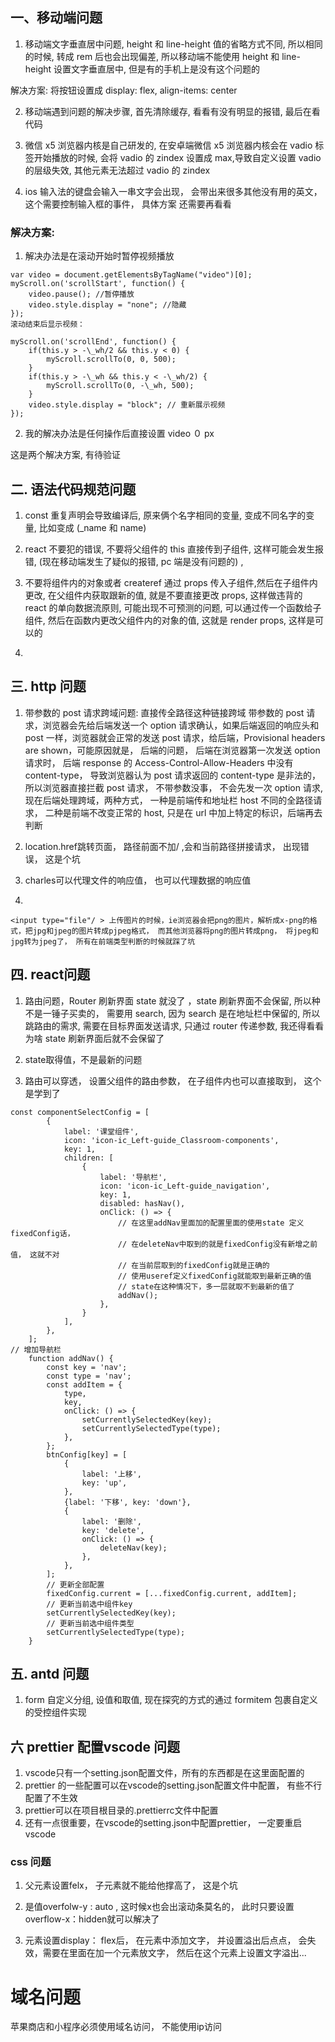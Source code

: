 ## 一、移动端问题

1. 移动端文字垂直居中问题, height 和 line-height 值的省略方式不同, 所以相同的时候, 转成 rem 后也会出现偏差, 所以移动端不能使用 height 和 line-height 设置文字垂直居中, 但是有的手机上是没有这个问题的

解决方案: 将按钮设置成 display: flex, align-items: center

2. 移动端遇到问题的解决步骤, 首先清除缓存, 看看有没有明显的报错, 最后在看代码

3. 微信 x5 浏览器内核是自己研发的, 在安卓端微信 x5 浏览器内核会在 vadio 标签开始播放的时候, 会将 vadio 的 zindex 设置成 max,导致自定义设置 vadio 的层级失效, 其他元素无法超过 vadio 的 zindex

4. ios 输入法的键盘会输入一串文字会出现， 会带出来很多其他没有用的英文， 这个需要控制输入框的事件， 具体方案
还需要再看看

### 解决方案:

1. 解决办法是在滚动开始时暂停视频播放

```
var video = document.getElementsByTagName("video")[0];
myScroll.on('scrollStart', function() {
    video.pause(); //暂停播放
    video.style.display = "none"; //隐藏
});
滚动结束后显示视频：

myScroll.on('scrollEnd', function() {
    if(this.y > -\_wh/2 && this.y < 0) {
        myScroll.scrollTo(0, 0, 500);
    }
    if(this.y > -\_wh && this.y < -\_wh/2) {
        myScroll.scrollTo(0, -\_wh, 500);
    }
    video.style.display = "block"; // 重新展示视频
});
```

2. 我的解决办法是任何操作后直接设置 video ０ px

这是两个解决方案, 有待验证

## 二. 语法代码规范问题

1. const 重复声明会导致编译后, 原来俩个名字相同的变量, 变成不同名字的变量, 比如变成 (\_name 和 name)

2. react 不要犯的错误, 不要将父组件的 this 直接传到子组件, 这样可能会发生报错, (现在移动端发生了疑似的报错, pc 端是没有问题的) ,
3. 不要将组件内的对象或者 createref 通过 props 传入子组件,然后在子组件内更改, 在父组件内获取跟新的值, 就是不要直接更改 props, 这样做违背的 react 的单向数据流原则, 可能出现不可预测的问题, 可以通过传一个函数给子组件, 然后在函数内更改父组件内的对象的值, 这就是 render props, 这样是可以的

4.

## 三. http 问题

1. 带参数的 post 请求跨域问题: 直接传全路径这种链接跨域 带参数的 post 请求，浏览器会先给后端发送一个 option 请求确认，如果后端返回的响应头和 post 一样，浏览器就会正常的发送 post 请求，给后端，Provisional headers are shown，可能原因就是， 后端的问题， 后端在浏览器第一次发送 option 请求时， 后端 response 的 Access-Control-Allow-Headers 中没有 content-type， 导致浏览器认为 post 请求返回的 content-type 是非法的，所以浏览器直接拦截 post 请求， 不带参数没事， 不会先发一次 option 请求, 现在后端处理跨域，两种方式， 一种是前端传和地址栏 host 不同的全路径请求， 二种是前端不改变正常的 host, 只是在 url 中加上特定的标识，后端再去判断

2. location.href跳转页面， 路径前面不加/  ,会和当前路径拼接请求， 出现错误， 这是个坑

3. charles可以代理文件的响应值， 也可以代理数据的响应值

4.
```
<input type="file"/ > 上传图片的时候，ie浏览器会把png的图片，解析成x-png的格式，把jpg和jpeg的图片转成pjpeg格式， 而其他浏览器将png的图片转成png， 将jpeg和jpg转为jpeg了， 所有在前端类型判断的时候就踩了坑

```

## 四. react问题

1. 路由问题，Router 刷新界面 state 就没了 ，state 刷新界面不会保留, 所以种不是一锤子买卖的， 需要用 search, 因为 search 是在地址栏中保留的, 所以跳路由的需求, 需要在目标界面发送请求, 只通过 router 传递参数, 我还得看看为啥 state 刷新界面后就不会保留了

2. state取得值，不是最新的问题

3. 路由可以穿透， 设置父组件的路由参数， 在子组件内也可以直接取到， 这个是学到了

```
const componentSelectConfig = [
        {
            label: '课堂组件',
            icon: 'icon-ic_Left-guide_Classroom-components',
            key: 1,
            children: [
                {
                    label: '导航栏',
                    icon: 'icon-ic_Left-guide_navigation',
                    key: 1,
                    disabled: hasNav(),
                    onClick: () => {
                        // 在这里addNav里面加的配置里面的使用state 定义fixedConfig话，
                        // 在deleteNav中取到的就是fixedConfig没有新增之前值， 这就不对
                        // 在当前层取到的fixedConfig就是正确的
                        // 使用useref定义fixedConfig就能取到最新正确的值
                        // state在这种情况下，多一层就取不到最新的值了
                        addNav();
                    },
                }
            ],
        },
    ];
// 增加导航栏
    function addNav() {
        const key = 'nav';
        const type = 'nav';
        const addItem = {
            type,
            key,
            onClick: () => {
                setCurrentlySelectedKey(key);
                setCurrentlySelectedType(type);
            },
        };
        btnConfig[key] = [
            {
                label: '上移',
                key: 'up',
            },
            {label: '下移', key: 'down'},
            {
                label: '删除',
                key: 'delete',
                onClick: () => {
                    deleteNav(key);
                },
            },
        ];
        // 更新全部配置
        fixedConfig.current = [...fixedConfig.current, addItem];
        // 更新当前选中组件key
        setCurrentlySelectedKey(key);
        // 更新当前选中组件类型
        setCurrentlySelectedType(type);
    }
```

## 五. antd 问题

1. form 自定义分组, 设值和取值, 现在探究的方式的通过 formitem 包裹自定义的受控组件实现

## 六 prettier 配置vscode 问题

1. vscode只有一个setting.json配置文件，所有的东西都是在这里面配置的
2. prettier 的一些配置可以在vscode的setting.json配置文件中配置， 有些不行配置了不生效
3. prettier可以在项目根目录的.prettierrc文件中配置
4. 还有一点很重要，在vscode的setting.json中配置prettier， 一定要重启vscode


### css 问题

1. 父元素设置felx， 子元素就不能给他撑高了， 这是个坑


2. 是值overfolw-y : auto , 这时候x也会出滚动条莫名的， 此时只要设置overflow-x：hidden就可以解决了

3. 元素设置display： flex后， 在元素中添加文字， 并设置溢出后点点， 会失效，需要在里面在加一个元素放文字， 然后在这个元素上设置文字溢出...

# 域名问题
苹果商店和小程序必须使用域名访问， 不能使用ip访问

